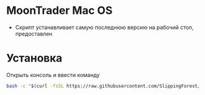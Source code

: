 # MoonTrader Mac OS
- Скрипт устанавливает самую последнюю версию на рабочий стол, предоставлен 

# Установка
Открыть консоль и ввести команду
```bash
bash -c "$(curl -fsSL https://raw.githubusercontent.com/SlippingForest/MoonTrader_install/master/MacOS/install.sh)"
```
